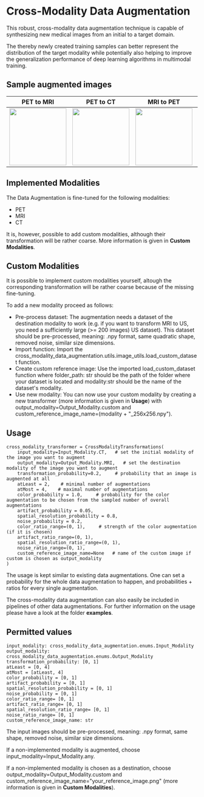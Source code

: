 
# Cross-Modality Data Augmentation

This robust, cross-modality data augmentation technique is capable of synthesizing new medical images from an initial to a target domain. 

The thereby newly created training samples can better represent the distribution of the target modality while potentially also helping to improve the generalization performance of deep learning algorithms in multimodal training. 

## Sample augmented images

| PET to MRI | PET to CT | MRI to PET | MRI to CT | CT to PET | CT to MRI |
| --- | --- | --- | --- | --- | --- |
| <img src="https://github.com/user-attachments/assets/31db43f8-5b81-4216-b679-e80d29f24387" width="150"> | <img src="https://github.com/user-attachments/assets/f923605b-b70c-4210-bfd6-6870aaeccd38" width="150"> | <img src="https://github.com/user-attachments/assets/1cd47650-d1aa-4878-8475-6ef10f467e32" width="150"> | <img src="https://github.com/user-attachments/assets/eac7e343-4412-4ee3-b4ce-9b8f095b7492" width="150"> | <img src="https://github.com/user-attachments/assets/51743304-d281-4974-b77b-98fb911dcbd4" width="150"> | <img src="https://github.com/user-attachments/assets/dc5bf480-d69f-48d9-beee-bcbb11f4b4f2" width="150"> |
## Implemented Modalities

The Data Augmentation is fine-tuned for the following modalities:
- PET
- MRI
- CT

It is, however, possible to add custom modalities, although their transformation will be rather coarse. More information is given in __Custom Modalities__.
## Custom Modalities

It is possible to implement custom modalities yourself, altough the corresponding transformation will be rather coarse because of the missing fine-tuning.

To add a new modality proceed as follows:
- Pre-process dataset: The augmentation needs a dataset of the destination modality to work (e.g. if you want to transform MRI to US, you need a sufficiently large (>= 200 images) US dataset). This dataset should be pre-processed, meaning: .npy format, same quadratic shape, removed noise, similar size dimensions.
- Import function: Import the cross_modality_data_augmentation.utils.image_utils.load_custom_dataset function.
- Create custom reference image: Use the imported load_custom_dataset function where folder_path: str should be the path of the folder where your dataset is located and modality:str should be the name of the dataset's modality.
- Use new modality: You can now use your custom modality by creating a new transformer (more information is given in __Usage__) with output_modality=Output_Modality.custom and custom_reference_image_name=(modality + "_256x256.npy").
## Usage

```
cross_modality_transformer = CrossModalityTransformations(
    input_modality=Input_Modality.CT,   # set the initial modality of the image you want to augment
    output_modality=Output_Modality.MRI,   # set the destination modality of the image you want to augment
    transformation_probability=0.2,     # probability that an image is augmented at all
    atLeast = 2,    # minimal number of augmentations
    atMost = 4,    # maximal number of augmentations
    color_probability = 1.0,     # probability for the color augmentation to be chosen from the sampled number of overall augmentations
    artifact_probability = 0.05, 
    spatial_resolution_probability = 0.8, 
    noise_probability = 0.2,
    color_ratio_range=(0, 1),     # strength of the color augmentation (if it is chosen)
    artifact_ratio_range=(0, 1), 
    spatial_resolution_ratio_range=(0, 1), 
    noise_ratio_range=(0, 1), 
    custom_reference_image_name=None   # name of the custom image if custom is chosen as output_modality
)
```

The usage is kept similar to existing data augmentations. One can set a probability for the whole data augmentation to happen, and probabilities + ratios for every single augmentation. 

The cross-modality data augmentation can also easily be included in pipelines of other data augmentations. For further information on the usage please have a look at the folder __examples__.
## Permitted values

```
input_modality: cross_modality_data_augmentation.enums.Input_Modality
output_modality: cross_modality_data_augmentation.enums.Output_Modality
transformation_probability: [0, 1]
atLeast = [0, 4]
atMost = [atLeast, 4]
color_probability = [0, 1]
artifact_probability = [0, 1]
spatial_resolution_probability = [0, 1]
noise_probability = [0, 1]
color_ratio_range= [0, 1]
artifact_ratio_range= [0, 1]
spatial_resolution_ratio_range= [0, 1]
noise_ratio_range= [0, 1]
custom_reference_image_name: str
```

The input images should be pre-processed, meaning: .npy format, same shape, removed noise, similar size dimensions.

If a non-implemented modality is augmented, choose input_modality=Input_Modality.any. 

If a non-implemented modality is chosen as a destination, choose output_modality=Output_Modality.custom and custom_reference_image_name="your_reference_image.png" (more information is given in __Custom Modalities__).
